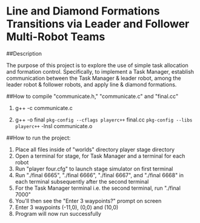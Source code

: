 # Line and Diamond Formations Transitions via Leader and Follower Multi-Robot Teams

##Description

   The purpose of this project is to explore the use of simple task allocation 
   and formation control. Specifically, to implement a Task Manager, establish 
   communication between the Task Manager & leader robot, among the leader 
   robot & follower robots, and apply line & diamond formations.

##How to compile "communicate.h," "communicate.c" and "final.cc"

1. g++ -c communicate.c

2. g++ -o final `pkg-config --cflags playerc++` final.cc `pkg-config --libs playerc++` -lnsl communicate.o

##How to run the project:

1. Place all files inside of "worlds" directory player stage directory
2. Open a terminal for stage, for Task Manager and a terminal for each robot
3. Run "player four.cfg" to launch stage simulator on first terminal
4. Run "./final 6665", "./final 6666", "./final 6667",
    and "./final 6668" in each terminal subsequently after the second terminal
5. For the Task Manager terminal i.e. the second terminal, run
    "./final 7000"
6. You'll then see the "Enter 3 waypoints?" prompt on screen
7. Enter 3 waypoints (-11,0), (0,0) and (10,0) 
8. Program will now run successfully     





